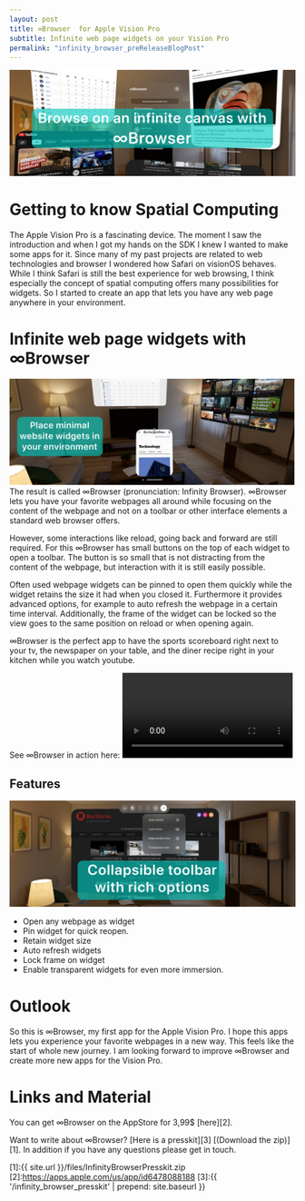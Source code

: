 ```yaml
---
layout: post
title: ∞Browser  for Apple Vision Pro
subtitle: Infinite web page widgets on your Vision Pro
permalink: "infinity_browser_preReleaseBlogPost"
---
```

![Promo Banner of ∞Browser](/img/InfinityBrowserPromo1.png "∞Browser Screenshot")
# Getting to know Spatial Computing
The Apple Vision Pro is a fascinating device.
The moment I saw the introduction and when I got my hands on the SDK I knew I wanted to make some apps for it.
Since many of my past projects are related to web technologies and browser I wondered how Safari on visionOS behaves.
While I think Safari is still the best experience for web browsing, I think especially the concept of spatial computing offers many possibilities for widgets.
So I started to create an app that lets you have any web page anywhere in your environment.

# Infinite web page widgets with ∞Browser
![∞Browser Widgtes](/img/InfinityBrowserPromo3.png "∞Browser Widgets")
The result is called ∞Browser (pronunciation: Infinity Browser).
∞Browser lets you have your favorite webpages all around while focusing on the content of the webpage and not on a toolbar or other interface elements a standard web browser offers.

However, some interactions like reload, going back and forward are still required.
For this ∞Browser has small buttons on the top of each widget to open a toolbar.
The button is so small that is not distracting from the content of the webpage, but interaction with it is still easily possible.

Often used webpage widgets can be pinned to open them quickly while the widget retains the size it had when you closed it.
Furthermore it provides advanced options, for example to auto refresh the webpage in a certain time interval.
Additionally, the frame of the widget can be locked so the view goes to the same position on reload or when opening again.

∞Browser is the perfect app to have the sports scoreboard right next to your tv, the newspaper on your table, and the diner recipe right in your kitchen while you watch youtube.

See ∞Browser in action here:
![](/img/InfinityBrowser_AppPreview.mp4)


## Features
![∞Browser Features](/img/InfinityBrowserPromo2.png "∞Browser Features")
* Open any webpage as widget
* Pin widget for quick reopen.
* Retain widget size
* Auto refresh widgets
* Lock frame on widget
* Enable transparent widgets for even more immersion.





# Outlook
So this is ∞Browser, my first app for the Apple Vision Pro.
I hope this apps lets you experience your favorite webpages in a new way.
This feels like the start of whole new journey.
I am looking forward to improve ∞Browser and create more new apps for the Vision Pro.



# Links and Material

You can get ∞Browser on the AppStore for 3,99$ [here][2].

Want to write about ∞Browser? [Here is a presskit][3] [(Download the zip)][1]. In addition if you have any questions please get in touch.


[1]:{{ site.url }}/files/InfinityBrowserPresskit.zip
[2]:https://apps.apple.com/us/app/id6478088188
[3]:{{ '/infinity_browser_presskit' | prepend: site.baseurl }}